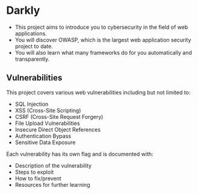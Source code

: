 # Darkly
-   This project aims to introduce you to cybersecurity in the field of web applications.
-   You will discover OWASP, which is the largest web application security project to date.
-   You will also learn what many frameworks do for you automatically and transparently.

## Vulnerabilities
This project covers various web vulnerabilities including but not limited to:
- SQL Injection
- XSS (Cross-Site Scripting)
- CSRF (Cross-Site Request Forgery)
- File Upload Vulnerabilities
- Insecure Direct Object References
- Authentication Bypass
- Sensitive Data Exposure

Each vulnerability has its own flag and is documented with:
- Description of the vulnerability
- Steps to exploit
- How to fix/prevent
- Resources for further learning
